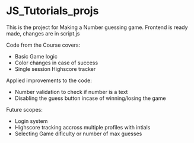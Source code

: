 # JS_Tutorials_projs
This is the project for Making a Number guessing game. Frontend is ready made, changes are in script.js 

Code from the Course covers:
- Basic Game logic
- Color changes in case of success
- Single session Highscore tracker

Applied improvements to the code:
- Number validation to check if number is a text
- Disabling the guess button incase of winning/losing the game

Future scopes:
- Login system
- Highscore tracking accross multiple profiles with intials
- Selecting Game dificulty or number of max guesses
